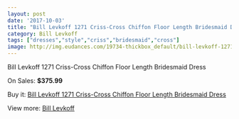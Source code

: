 ```yaml
---
layout: post
date: '2017-10-03'
title: "Bill Levkoff 1271 Criss-Cross Chiffon Floor Length Bridesmaid Dress"
category: Bill Levkoff
tags: ["dresses","style","criss","bridesmaid","cross"]
image: http://img.eudances.com/19734-thickbox_default/bill-levkoff-1271-criss-cross-chiffon-floor-length-bridesmaid-dress.jpg
---
```

Bill Levkoff 1271 Criss-Cross Chiffon Floor Length Bridesmaid Dress

On Sales: **$375.99**
<a href="https://www.eudances.com/en/bill-levkoff/5859-bill-levkoff-1271-criss-cross-chiffon-floor-length-bridesmaid-dress.html"><amp-img layout="responsive" width="600" height="600" src="//img.eudances.com/19734-thickbox_default/bill-levkoff-1271-criss-cross-chiffon-floor-length-bridesmaid-dress.jpg" alt="Bill Levkoff 1271 Criss-Cross Chiffon Floor Length Bridesmaid Dress 0" /></a>

Buy it: [Bill Levkoff 1271 Criss-Cross Chiffon Floor Length Bridesmaid Dress](https://www.eudances.com/en/bill-levkoff/5859-bill-levkoff-1271-criss-cross-chiffon-floor-length-bridesmaid-dress.html "Bill Levkoff 1271 Criss-Cross Chiffon Floor Length Bridesmaid Dress")

View more: [Bill Levkoff](https://www.eudances.com/en/57-bill-levkoff "Bill Levkoff")